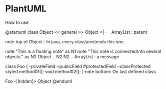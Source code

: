 # PlantUML

How to use

@startuml
class Object << general >>
Object <|--- ArrayList : parent

note top of Object : In java, every class\nextends this one.

note "This is a floating note" as N1
note "This note is connected\nto several objects." as N2
Object .. N2
N2 .. ArrayList : a message

class Foo {
  -privateField
  +publicField
  #protectedField
  ~classProtected
  styled method01();
  void method02();
}
note bottom: On last defined class

Foo -[hidden]> Object
@enduml